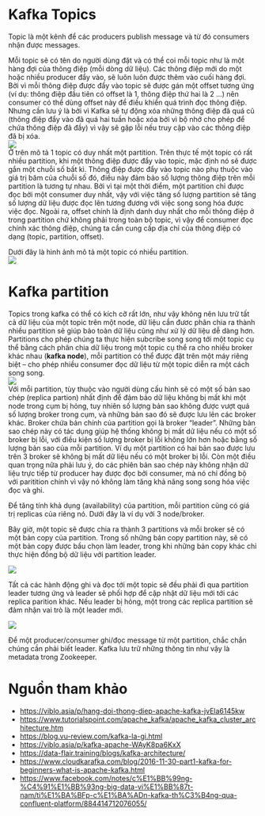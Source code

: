 # Kafka Topics
Topic là một kênh để các producers publish message và từ đó consumers nhận được messages.  

Mỗi topic sẽ có tên do người dùng đặt và có thể coi mỗi topic như là một hàng đợi của thông điệp (mỗi dòng dữ liệu). Các thông điệp mới do một hoặc nhiều producer đẩy vào, sẽ luôn luôn được thêm vào cuối hàng đợi. Bởi vì mỗi thông điệp được đẩy vào topic sẽ được gán một offset tương ứng (ví dụ: thông điệp đầu tiên có offset là 1, thông điệp thứ hai là 2 ...) nên consumer có thể dùng offset này để điều khiển quá trình đọc thông điệp. Nhưng cần lưu ý là bởi vì Kafka sẽ tự động xóa những thông điệp đã quá cũ (thông điệp đẩy vào đã quá hai tuần hoặc xóa bởi vì bộ nhớ cho phép để chứa thông điệp đã đầy) vì vậy sẽ gặp lỗi nếu truy cập vào các thông điệp đã bị xóa.  
![](https://images.viblo.asia/9cd6cdf3-6882-405a-a8f5-6cbb0b5ef718.png)  
Ở trên mô tả 1 topic có duy nhất một partition. Trên thực tế một topic có rất nhiều partition, khi một thông điệp được đẩy vào topic, mặc định nó sẽ được gắn một chuỗi số bất kì. Thông điệp được đẩy vào topic nào phụ thuộc vào giá trị băm của chuỗi số đó, điều này đảm bảo số lượng thông điệp trên mỗi partition là tương tự nhau. Bởi vì tại một thời điểm, một partition chỉ được đọc bởi một consumer duy nhất, vậy với việc tăng số lượng partition sẽ tăng số lượng dữ liệu được đọc lên tương đương với việc song song hóa được việc đọc. Ngoài ra, offset chính là định danh duy nhất cho mỗi thông điệp ở trong partition chứ không phải trong toàn bộ topic, vì vậy để consumer đọc chính xác thông điệp, chúng ta cần cung cấp địa chỉ của thông điệp có dạng (topic, partition, offset).  

Dưới đây là hình ảnh mô tả một topic có nhiều partition.   
![](https://images.viblo.asia/c459098f-e4d8-409f-bc6a-5ff548a49c88.png)  

# Kafka partition  
Topics trong kafka có thể có kích cỡ rất lớn, như vậy không nên lưu trữ tất cả dữ liệu của một topic trên một node, dữ liệu cần đươc phân chia ra thành nhiều partition sẽ giúp bảo toàn dữ liệu cũng như xử lý dữ liệu dễ dàng hơn. Partitions cho phép chúng ta thực hiện subcribe song song tới một topic cụ thể bằng cách phân chia dữ liệu trong một topic cụ thể ra cho nhiều broker khác nhau (**kafka node**), mỗi partition có thể được đặt trên một máy riêng biệt – cho phép nhiều consumer đọc dữ liệu từ một topic diễn ra một cách song song.  
![](https://images.viblo.asia/b4fe2880-7e00-4482-9724-709c03c45b9f.png)  
Với mỗi partition, tùy thuộc vào người dùng cấu hình sẽ có một số bản sao chép (replica partion) nhất định để đảm bảo dữ liệu không bị mất khi một node trong cụm bị hỏng, tuy nhiên số lượng bản sao không được vượt quá số lượng broker trong cụm, và những bản sao đó sẽ được lưu lên các broker khác. Broker chứa bản chính của partition gọi là broker “leader”. Những bản sao chép này có tác dụng giúp hệ thống không bị mất dữ liệu nếu có một số broker bị lỗi, với điều kiện số lượng broker bị lỗi không lớn hơn hoặc bằng số lượng bản sao của mỗi partition. Ví dụ một partition có hai bản sao được lưu trên 3 broker sẽ không bị mất dữ liệu nếu có một broker bị lỗi. Còn một điều quan trọng nữa phải lưu ý, do các phiên bản sao chép này không nhận dữ liệu trực tiếp từ producer hay được đọc bởi consumer, mà nó chỉ đồng bộ với paritition chính vì vậy nó không làm tăng khả năng song song hóa việc đọc và ghi.  

Để tăng tính khả dụng (availability) của partition, mỗi partition cũng có giá trị replicas của riêng nó. Dưới đây là ví dụ với 3 node/broker.  

Bây giờ, một topic sẽ được chia ra thành 3 partitions và mỗi broker sẽ có một bản copy của partition. Trong số những bản copy partition này, sẽ có một bản copy được bầu chọn làm leader, trong khi những bản copy khác chỉ thực hiện đồng bộ dữ liệu với partition leader.  

![](https://images.viblo.asia/ae426dd8-3b9c-4747-b4c8-61b598358917.jpg)  

Tất cả các hành động ghi và đọc tới một topic sẽ đều phải đi qua partition leader tương ứng và leader sẽ phối hợp để cập nhật dữ liệu mới tới các replica parition khác. Nếu leader bị hỏng, một trong các replica partition sẽ đảm nhận vai trò là một leader mới.  

![](https://images.viblo.asia/6964aee0-6ae7-455c-b73f-372003234cea.jpg)

Để một producer/consumer ghi/đọc message từ một partition, chắc chắn chúng cần phải biết leader. Kafka lưu trữ những thông tin như vậy là metadata trong Zookeeper.  





# Nguồn tham khảo
* https://viblo.asia/p/hang-doi-thong-diep-apache-kafka-jvEla6145kw
* https://www.tutorialspoint.com/apache_kafka/apache_kafka_cluster_architecture.htm
* https://blog.vu-review.com/kafka-la-gi.html
* https://viblo.asia/p/kafka-apache-WAyK8pa6KxX
* https://data-flair.training/blogs/kafka-architecture/
* https://www.cloudkarafka.com/blog/2016-11-30-part1-kafka-for-beginners-what-is-apache-kafka.html
* https://www.facebook.com/notes/c%E1%BB%99ng-%C4%91%E1%BB%93ng-big-data-vi%E1%BB%87t-nam/ti%E1%BA%BFp-c%E1%BA%ADn-kafka-th%C3%B4ng-qua-confluent-platform/884414712076055/